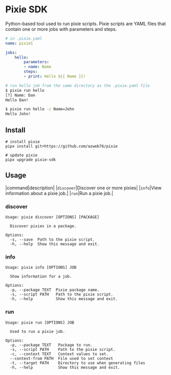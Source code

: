 # Pixie SDK

Python-based tool used to run pixie scripts. Pixie scripts are YAML files that contain one or more jobs with parameters and steps.

```yaml
# in .pixie.yaml
name: pixie1

jobs:
    hello:
        parameters:
        - name: Name
        steps:
        - print: Hello ${{ Name }}!
```

```bash
# run hello job from the same directory as the .pixie.yaml file
$ pixie run hello
[?] Name: Dan
Hello Dan!

$ pixie run hello -c Name=John
Hello John!
```

## Install

```shell
# install pixie
pipx install git+https://github.com/azweb76/pixie

# update pixie
pipx upgrade pixie-sdk
```

## Usage

|command|description|
|`discover`|Discover one or more pixies|
|`info`|View information about a pixie job.|
|`run`|Run a pixie job.|

### discover

```text
Usage: pixie discover [OPTIONS] [PACKAGE]

  Discover pixies in a package.

Options:
  -s, --save  Path to the pixie script.
  -h, --help  Show this message and exit.
```

### info

```text
Usage: pixie info [OPTIONS] JOB

  Show information for a job.

Options:
  -p, --package TEXT  Pixie package name.
  -s, --script PATH   Path to the pixie script.
  -h, --help          Show this message and exit.
```

### run

```text
Usage: pixie run [OPTIONS] JOB

  Used to run a pixie job.

Options:
  -p, --package TEXT   Package to run.
  -s, --script PATH    Path to the pixie script.
  -c, --context TEXT   Context values to set.
  --context-from PATH  File used to set context
  -t, --target PATH    Directory to use when generating files
  -h, --help           Show this message and exit.
```
